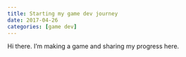 ```yaml
---
title: Starting my game dev journey
date: 2017-04-26
categories: [game dev]
---
```


Hi there. I’m making a game and sharing my progress here.
